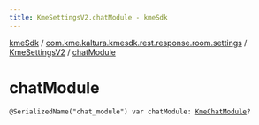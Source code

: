 ```yaml
---
title: KmeSettingsV2.chatModule - kmeSdk
---
```


[kmeSdk](../../index.html) / [com.kme.kaltura.kmesdk.rest.response.room.settings](../index.html) / [KmeSettingsV2](index.html) / [chatModule](./chat-module.html)

# chatModule

`@SerializedName("chat_module") var chatModule: `[`KmeChatModule`](../-kme-chat-module/index.html)`?`